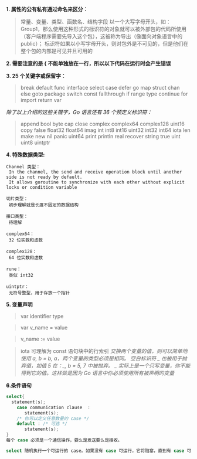 
**1. 属性的公有私有通过命名来区分：**

 >   常量、变量、类型、函数名、结构字段 以一个大写字母开头，如：Group1，那么使用这种形式的标识符的对象就可以被外部包的代码所使用（客户端程序需要先导入这个包），这被称为导出（像面向对象语言中的 public）；
标识符如果以小写字母开头，则对包外是不可见的，但是他们在整个包的内部是可见并且可用的

**2. 需要注意的是 { 不能单独放在一行，所以以下代码在运行时会产生错误**

**3. 25 个关键字或保留字：**
> break	default	func	interface	select
  case	defer	go	map	struct
  chan	else	goto	package	switch
  const	fallthrough	if	range	type
  continue	for	import	return	var

*除了以上介绍的这些关键字，Go 语言还有 36 个预定义标识符：*

> append	bool	byte	cap	close	complex	complex64	complex128	uint16
copy	false	float32	float64	imag	int	int8	int16	uint32
int32	int64	iota	len	make	new	nil	panic	uint64
print	println	real	recover	string	true	uint	uint8	uintptr

**4. 特殊数据类型:**
```
Channel 类型：
 In the channel, the send and receive operation block until another side is not ready by default.
 It allows goroutine to synchronize with each other without explicit locks or condition variable
 
切片类型：
 初步理解就是长度不固定的数据结构

接口类型：
 待理解

complex64：
 32 位实数和虚数

complex128：
 64 位实数和虚数
 
rune：
 类似 int32
 
uintptr：
 无符号整型，用于存放一个指针
```
**5. 变量声明**
> var identifier type

> var v_name = value

> v_name := value

> iota 可理解为 const 语句块中的行索引
*交换两个变量的值，则可以简单地使用 a, b = b, a，两个变量的类型必须是相同。
空白标识符 _ 也被用于抛弃值，如值 5 在：_, b = 5, 7 中被抛弃。
_ 实际上是一个只写变量，你不能得到它的值。这样做是因为 Go 语言中你必须使用所有被声明的变量*

**6.条件语句**
``` go
select{
  statement(s);      
    case communication clause  :
       statement(s);
    /* 你可以定义任意数量的 case */
    default : /* 可选 */
       statement(s);
}
每个 case 必须是一个通信操作，要么是发送要么是接收。

select 随机执行一个可运行的 case。如果没有 case 可运行，它将阻塞，直到有 case 可运行
```
